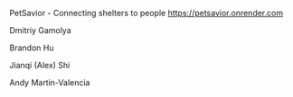 PetSavior - Connecting shelters to people
https://petsavior.onrender.com

Dmitriy Gamolya

Brandon Hu

Jianqi (Alex) Shi

Andy Martin-Valencia
